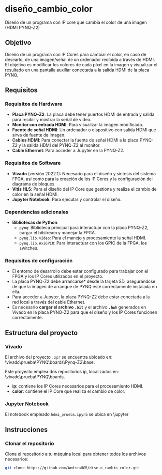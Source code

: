 # diseño_cambio_color
Diseño de un programa con IP core que cambia el color de una imagen (HDMI PYNQ-Z2)

## Objetivo
Diseño de un programa con IP Cores para cambiar el color, en caso de desearlo, de una imagen/señal de un ordenador recibida a través de HDMI. El objetivo es modificar los colores de cada píxel en la imagen y visualizar el resultado en una pantalla auxiliar conectada a la salida HDMI de la placa PYNQ.

## Requisitos
### Requisitos de Hardware
- **Placa PYNQ-Z2**: La placa debe tener puertos HDMI de entrada y salida para recibir y mostrar la señal de video.
- **Monitor con entrada HDMI**: Para visualizar la imagen modificada.
- **Fuente de señal HDMI**: Un ordenador o dispositivo con salida HDMI que sirva de fuente de imagen.
- **Cables HDMI**: Para conectar la fuente de señal HDMI a la placa PYNQ-Z2 y la salida HDMI del PYNQ-Z2 al monitor.
- **Cable Ethernet**: Para acceder a Jupyter en la PYNQ-Z2.

### Requisitos de Software
- **Vivado** (versión 2022.1): Necesario para el diseño y síntesis del sistema FPGA, así como para la creación de los IP Cores y la configuración del diagrama de bloques.
- **Vitis HLS**: Para el diseño del IP Core que gestiona y realiza el cambio de color en la señal HDMI.
- **Jupyter Notebook**: Para ejecutar y controlar el diseño.

### Dependencias adicionales
- **Bibliotecas de Python**:
  - `pynq`: Biblioteca principal para interactuar con la placa PYNQ-Z2, cargar el bitstream y manejar la FPGA.
  - `pynq.lib.video`: Para el manejo y procesamiento la señal HDMI.
  - `pynq.lib.AxiGPIO`: Para interactuar con los GPIO de la FPGA, los switches.

### Requisitos de configuración
- El entorno de desarrollo debe estar configurado para trabajar con el FPGA y los IP Cores utilizados en el proyecto.
- La placa PYNQ-Z2 debe arrancarse* desde la tarjeta SD, asegurándose de que la imagen de arranque de PYNQ esté correctamente instalada en ella.
- Para acceder a Jupyter, la placa PYNQ-Z2 debe estar conectada a la red local a través del cable Ethernet.
- Es necesario **cargar el archivo `.bit`** y el archivo **`.hwh`** generados en Vivado en la placa PYNQ-Z2 para que el diseño y los IP Cores funcionen correctamente. 
  
## Estructura del proyecto
### Vivado
El archivo del proyecto `.xpr` se encuentra ubicado en: \vivado\prueba\PYNQ\boards\Pynq-Z2\base.

Este proyecto emplea dos repositorios ip, localizados en: \vivado\prueba\PYNQ\boards.

- **ip**: contiene los IP Cores necesarios para el procesamiento HDMI.
- **color**: contiene el IP Core que realiza el cambio de color.

### Jupyter Notebook
El notebook empleado `hdmi_prueba.ipynb` se ubica en \jupyter

## Instrucciones
### Clonar el repositorio
Clona el repositorio a tu máquina local para obtener todos los archivos necesarios:
```bash
git clone https://github.com/AndreaUGR/dise-o_cambio_color.git

